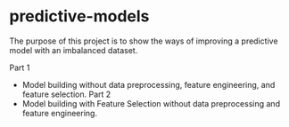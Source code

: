 # predictive-models
The purpose of this project is to show the ways of improving a predictive model with an imbalanced dataset.

Part 1
- Model building without data preprocessing, feature engineering, and feature selection.
Part 2
- Model building with Feature Selection without data preprocessing and feature engineering.
